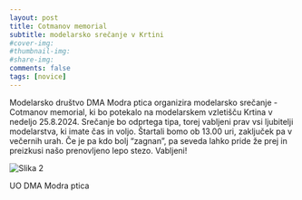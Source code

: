 ```yaml
---
layout: post
title: Cotmanov memorial
subtitle: modelarsko srečanje v Krtini
#cover-img:
#thumbnail-img:
#share-img:
comments: false
tags: [novice]
---
```


Modelarsko društvo DMA Modra ptica organizira modelarsko srečanje - Cotmanov memorial, ki bo potekalo na modelarskem vzletišču Krtina v nedeljo 25.8.2024. Srečanje bo odprtega tipa, torej vabljeni prav vsi ljubitelji modelarstva, ki imate čas in voljo.
Štartali bomo ob 13.00 uri, zaključek pa v večernih urah.
Če je pa kdo bolj “zagnan”, pa seveda lahko pride že prej in preizkusi našo prenovljeno lepo stezo.
Vabljeni!

![Slika 2](/assets/img/2024-08-21-Cotmanov-memorial)

UO DMA Modra ptica
